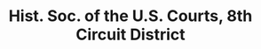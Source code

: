 ---
layout: repo
title: "Hist. Soc. of the U.S. Courts, 8th Circuit District"
id: 6333
permalink: repos/6333/
---
